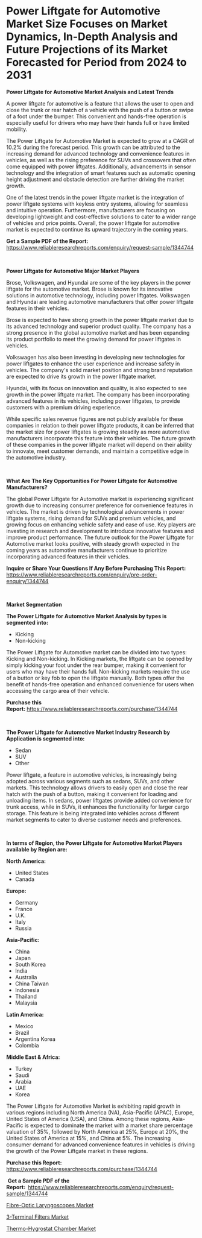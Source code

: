 <p><h1>Power Liftgate for Automotive Market Size Focuses on Market Dynamics, In-Depth Analysis and Future Projections of its Market Forecasted for Period from 2024 to 2031</h1></p><p><strong>Power Liftgate for Automotive Market Analysis and Latest Trends</strong></p>
<p><p>A power liftgate for automotive is a feature that allows the user to open and close the trunk or rear hatch of a vehicle with the push of a button or swipe of a foot under the bumper. This convenient and hands-free operation is especially useful for drivers who may have their hands full or have limited mobility.</p><p>The Power Liftgate for Automotive Market is expected to grow at a CAGR of 10.2% during the forecast period. This growth can be attributed to the increasing demand for advanced technology and convenience features in vehicles, as well as the rising preference for SUVs and crossovers that often come equipped with power liftgates. Additionally, advancements in sensor technology and the integration of smart features such as automatic opening height adjustment and obstacle detection are further driving the market growth.</p><p>One of the latest trends in the power liftgate market is the integration of power liftgate systems with keyless entry systems, allowing for seamless and intuitive operation. Furthermore, manufacturers are focusing on developing lightweight and cost-effective solutions to cater to a wider range of vehicles and price points. Overall, the power liftgate for automotive market is expected to continue its upward trajectory in the coming years.</p></p>
<p><strong>Get a Sample PDF of the Report:&nbsp;</strong> <a href="https://www.reliableresearchreports.com/enquiry/request-sample/1344744">https://www.reliableresearchreports.com/enquiry/request-sample/1344744</a></p>
<p>&nbsp;</p>
<p><strong>Power Liftgate for Automotive Major Market Players</strong></p>
<p><p>Brose, Volkswagen, and Hyundai are some of the key players in the power liftgate for the automotive market. Brose is known for its innovative solutions in automotive technology, including power liftgates. Volkswagen and Hyundai are leading automotive manufacturers that offer power liftgate features in their vehicles.</p><p>Brose is expected to have strong growth in the power liftgate market due to its advanced technology and superior product quality. The company has a strong presence in the global automotive market and has been expanding its product portfolio to meet the growing demand for power liftgates in vehicles.</p><p>Volkswagen has also been investing in developing new technologies for power liftgates to enhance the user experience and increase safety in vehicles. The company's solid market position and strong brand reputation are expected to drive its growth in the power liftgate market.</p><p>Hyundai, with its focus on innovation and quality, is also expected to see growth in the power liftgate market. The company has been incorporating advanced features in its vehicles, including power liftgates, to provide customers with a premium driving experience.</p><p>While specific sales revenue figures are not publicly available for these companies in relation to their power liftgate products, it can be inferred that the market size for power liftgates is growing steadily as more automotive manufacturers incorporate this feature into their vehicles. The future growth of these companies in the power liftgate market will depend on their ability to innovate, meet customer demands, and maintain a competitive edge in the automotive industry.</p></p>
<p>&nbsp;</p>
<p><strong>What Are The Key Opportunities For Power Liftgate for Automotive Manufacturers?</strong></p>
<p><p>The global Power Liftgate for Automotive market is experiencing significant growth due to increasing consumer preference for convenience features in vehicles. The market is driven by technological advancements in power liftgate systems, rising demand for SUVs and premium vehicles, and growing focus on enhancing vehicle safety and ease of use. Key players are investing in research and development to introduce innovative features and improve product performance. The future outlook for the Power Liftgate for Automotive market looks positive, with steady growth expected in the coming years as automotive manufacturers continue to prioritize incorporating advanced features in their vehicles.</p></p>
<p><strong>Inquire or Share Your Questions If Any Before Purchasing This Report:</strong> <a href="https://www.reliableresearchreports.com/enquiry/pre-order-enquiry/1344744">https://www.reliableresearchreports.com/enquiry/pre-order-enquiry/1344744</a></p>
<p>&nbsp;</p>
<p><strong>Market Segmentation</strong></p>
<p><strong>The Power Liftgate for Automotive Market Analysis by types is segmented into:</strong></p>
<p><ul><li>Kicking</li><li>Non-kicking</li></ul></p>
<p><p>The Power Liftgate for Automotive market can be divided into two types: Kicking and Non-kicking. In Kicking markets, the liftgate can be opened by simply kicking your foot under the rear bumper, making it convenient for users who may have their hands full. Non-kicking markets require the use of a button or key fob to open the liftgate manually. Both types offer the benefit of hands-free operation and enhanced convenience for users when accessing the cargo area of their vehicle.</p></p>
<p><strong>Purchase this Report:&nbsp;</strong><a href="https://www.reliableresearchreports.com/purchase/1344744">https://www.reliableresearchreports.com/purchase/1344744</a></p>
<p>&nbsp;</p>
<p><strong>The Power Liftgate for Automotive Market Industry Research by Application is segmented into:</strong></p>
<p><ul><li>Sedan</li><li>SUV</li><li>Other</li></ul></p>
<p><p>Power liftgate, a feature in automotive vehicles, is increasingly being adopted across various segments such as sedans, SUVs, and other markets. This technology allows drivers to easily open and close the rear hatch with the push of a button, making it convenient for loading and unloading items. In sedans, power liftgates provide added convenience for trunk access, while in SUVs, it enhances the functionality for larger cargo storage. This feature is being integrated into vehicles across different market segments to cater to diverse customer needs and preferences.</p></p>
<p>&nbsp;</p>
<p><strong>In terms of Region, the Power Liftgate for Automotive Market Players available by Region are:</strong></p>
<p>
    <p> <strong> North America: </strong>
        <ul>
            <li>United States</li>
            <li>Canada</li>
        </ul>
        </p> 
    <p> <strong> Europe: </strong>
        <ul>
            <li>Germany</li>
            <li>France</li>
            <li>U.K.</li>
            <li>Italy</li>
            <li>Russia</li>
        </ul>
        </p> 
    <p> <strong> Asia-Pacific: </strong>
        <ul>
            <li>China</li>
            <li>Japan</li>
            <li>South Korea</li>
            <li>India</li>
            <li>Australia</li>
            <li>China Taiwan</li>
            <li>Indonesia</li>
            <li>Thailand</li>
            <li>Malaysia</li>
        </ul>
        </p> 
    <p> <strong> Latin America: </strong>
        <ul>
            <li>Mexico</li>
            <li>Brazil</li>
            <li>Argentina Korea</li>
            <li>Colombia</li>
        </ul>
        </p> 
    <p> <strong> Middle East & Africa: </strong>
        <ul>
            <li>Turkey</li>
            <li>Saudi</li>
            <li>Arabia</li>
            <li>UAE</li>
            <li>Korea</li>
        </ul>
    </p>
    </p>
<p><p>The Power Liftgate for Automotive Market is exhibiting rapid growth in various regions including North America (NA), Asia-Pacific (APAC), Europe, United States of America (USA), and China. Among these regions, Asia-Pacific is expected to dominate the market with a market share percentage valuation of 35%, followed by North America at 25%, Europe at 20%, the United States of America at 15%, and China at 5%. The increasing consumer demand for advanced convenience features in vehicles is driving the growth of the Power Liftgate market in these regions.</p></p>
<p><strong>Purchase this Report: </strong><a href="https://www.reliableresearchreports.com/purchase/1344744">https://www.reliableresearchreports.com/purchase/1344744</a></p>
<p>&nbsp;<strong>Get a Sample PDF of the Report:&nbsp;&nbsp;</strong><a href="https://www.reliableresearchreports.com/enquiry/request-sample/1344744">https://www.reliableresearchreports.com/enquiry/request-sample/1344744</a></p>
<p><strong></strong></p>
<p><p><a href="https://view.publitas.com/reportprime-1/fibre-optic-laryngoscopes-market-insights-market-players-and-forecast-till-2030/">Fibre-Optic Laryngoscopes Market</a></p><p><a href="https://view.publitas.com/reportprime-1/3-terminal-filters-market-size-furnishes-valuable-information-encompassing-market-share-market-trends-and-projections-spanning-from-2023-to-2030/">3-Terminal Filters Market</a></p><p><a href="https://view.publitas.com/reportprime-1/thermo-hygrostat-chamber-market-research-report-reveals-the-latest-trends-and-opportunities-of-this-market-for-period-from-2023-2030/">Thermo-Hygrostat Chamber Market</a></p></p>